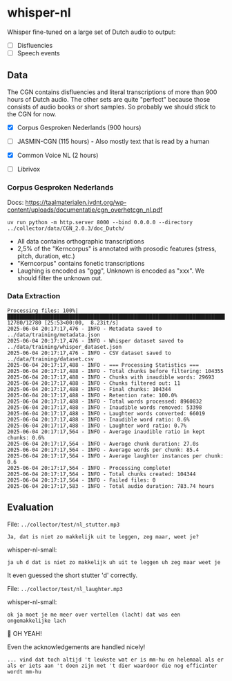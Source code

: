 # whisper-nl

Whisper fine-tuned on a large set of Dutch audio to output:

- [ ] Disfluencies
- [ ] Speech events

## Data

The CGN contains disfluencies and literal transcriptions of more than 900 hours of Dutch audio. 
The other sets are quite "perfect" because those consists of audio books or short samples.
So probably we should stick to the CGN for now.

- [x] Corpus Gesproken Nederlands (900 hours)
- [ ] JASMIN-CGN (115 hours) - Also mostly text that is read by a human

- [x] Common Voice NL (2 hours)
- [ ] Librivox

### Corpus Gesproken Nederlands

Docs: https://taalmaterialen.ivdnt.org/wp-content/uploads/documentatie/cgn_overhetcgn_nl.pdf

`uv run python -m http.server 8000 --bind 0.0.0.0 --directory ../collector/data/CGN_2.0.3/doc_Dutch/`

- All data contains orthographic transcriptions
- 2,5% of the "Kerncorpus" is annotated with prosodic features (stress, pitch, duration, etc.)
- "Kerncorpus" contains fonetic transcriptions
- Laughing is encoded as "ggg", Unknown is encoded as "xxx". We should filter the unknown out.

### Data Extraction

```
Processing files: 100%|██████████████████████████████████████████████████████████████████████████████████████████████████████████████████████████████████████████████████████████████████████████████████████████████████| 12780/12780 [25:53<00:00,  8.23it/s]
2025-06-04 20:17:17,476 - INFO - Metadata saved to ../data/training/metadata.json
2025-06-04 20:17:17,476 - INFO - Whisper dataset saved to ../data/training/whisper_dataset.json
2025-06-04 20:17:17,476 - INFO - CSV dataset saved to ../data/training/dataset.csv
2025-06-04 20:17:17,488 - INFO - === Processing Statistics ===
2025-06-04 20:17:17,488 - INFO - Total chunks before filtering: 104355
2025-06-04 20:17:17,488 - INFO - Chunks with inaudible words: 29693
2025-06-04 20:17:17,488 - INFO - Chunks filtered out: 11
2025-06-04 20:17:17,488 - INFO - Final chunks: 104344
2025-06-04 20:17:17,488 - INFO - Retention rate: 100.0%
2025-06-04 20:17:17,488 - INFO - Total words processed: 8960832
2025-06-04 20:17:17,488 - INFO - Inaudible words removed: 53398
2025-06-04 20:17:17,488 - INFO - Laughter words converted: 66019
2025-06-04 20:17:17,488 - INFO - Inaudible word ratio: 0.6%
2025-06-04 20:17:17,488 - INFO - Laughter word ratio: 0.7%
2025-06-04 20:17:17,564 - INFO - Average inaudible ratio in kept chunks: 0.6%
2025-06-04 20:17:17,564 - INFO - Average chunk duration: 27.0s
2025-06-04 20:17:17,564 - INFO - Average words per chunk: 85.4
2025-06-04 20:17:17,564 - INFO - Average laughter instances per chunk: 0.6
2025-06-04 20:17:17,564 - INFO - Processing complete!
2025-06-04 20:17:17,564 - INFO - Total chunks created: 104344
2025-06-04 20:17:17,564 - INFO - Failed files: 0
2025-06-04 20:17:17,583 - INFO - Total audio duration: 783.74 hours
```

## Evaluation

File: `../collector/test/nl_stutter.mp3`

```
Ja, dat is niet zo makkelijk uit te leggen, zeg maar, weet je?
```

whisper-nl-small:

```
ja uh d dat is niet zo makkelijk uh uit te leggen uh zeg maar weet je
```

It even guessed the short stutter 'd' correctly.

File: `../collector/test/nl_laughter.mp3`

whisper-nl-small:

```
ok ja moet je me meer over vertellen (lacht) dat was een ongemakkelijke lach
```

🚀 OH YEAH!

Even the acknowledgements are handled nicely!

```
... vind dat toch altijd 't leukste wat er is mm-hu en helemaal als er als er iets aan 't doen zijn met 't dier waardoor die nog efficinter wordt mm-hu
```